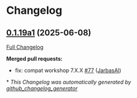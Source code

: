 # Changelog

## [0.1.19a1](https://github.com/OpenVoiceOS/ovos-skill-personal/tree/0.1.19a1) (2025-06-08)

[Full Changelog](https://github.com/OpenVoiceOS/ovos-skill-personal/compare/0.1.18...0.1.19a1)

**Merged pull requests:**

- fix: compat workshop 7.X.X [\#77](https://github.com/OpenVoiceOS/ovos-skill-personal/pull/77) ([JarbasAl](https://github.com/JarbasAl))



\* *This Changelog was automatically generated by [github_changelog_generator](https://github.com/github-changelog-generator/github-changelog-generator)*
